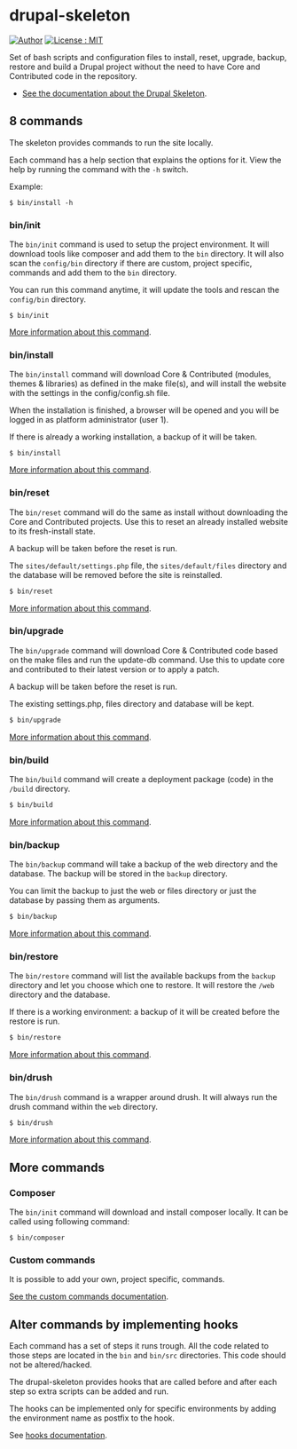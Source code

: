 # drupal-skeleton

[![Author][icon-author]][link-author]
[![License : MIT][icon-license]][link-license]

Set of bash scripts and configuration files to install, reset, upgrade, backup,
restore and build a Drupal project without the need to have Core and Contributed
code in the repository.

* [See the documentation about the Drupal Skeleton][link-docs].



## 8 commands
The skeleton provides commands to run the site locally.

Each command has a help section that explains the options for it. View the help
by running the command with the `-h` switch.

Example:

```Shell
$ bin/install -h
```


### bin/init
The `bin/init` command is used to setup the project environment. It will
download tools like composer and add them to the `bin` directory. It will also
scan the `config/bin` directory if there are custom, project specific, commands
and add them to the `bin` directory.

You can run this command anytime, it will update the tools and rescan the
`config/bin` directory.

```Shell
$ bin/init
```

[More information about this command][link-command-init].


### bin/install
The `bin/install` command will download Core & Contributed (modules, themes &
libraries) as defined in the make file(s), and will install the website with
the settings in the config/config.sh file.

When the installation is finished, a browser will be opened and you will be
logged in as platform administrator (user 1).

If there is already a working installation, a backup of it will be taken.

```Shell
$ bin/install
```

[More information about this command][link-command-install].


### bin/reset
The `bin/reset` command will do the same as install without downloading the Core
and Contributed projects. Use this to reset an already installed website to its
fresh-install state.

A backup will be taken before the reset is run.

The `sites/default/settings.php` file, the `sites/default/files` directory and
the database will be removed before the site is reinstalled.

```bash
$ bin/reset
```

[More information about this command][link-command-reset].


### bin/upgrade
The `bin/upgrade` command will download Core & Contributed code based on the
make files and run the update-db command. Use this to update core and
contributed to their latest version or to apply a patch.

A backup will be taken before the reset is run.

The existing settings.php, files directory and database will be kept.

```bash
$ bin/upgrade
```

[More information about this command][link-command-upgrade].


### bin/build
The `bin/build` command will create a deployment package (code) in the `/build`
directory.

```bash
$ bin/build
```

[More information about this command][link-command-build].


### bin/backup
The `bin/backup` command will take a backup of the web directory and the
database. The backup will be stored in the `backup` directory.

You can limit the backup to just the web or files directory or just the database
by passing them as arguments.

```bash
$ bin/backup
```

[More information about this command][link-command-backup].


### bin/restore
The `bin/restore` command will list the available backups from the `backup`
directory and let you choose which one to restore. It will restore the `/web`
directory and the database.

If there is a working environment: a backup of it will be created before the
restore is run.

```bash
$ bin/restore
```

[More information about this command][link-command-restore].


### bin/drush
The `bin/drush` command is a wrapper around drush. It will always run the drush
command within the `web` directory.

```bash
$ bin/drush
```

[More information about this command][link-command-drush].



## More commands

### Composer
The `bin/init` command will download and install composer locally. It can be
called using following command:

```
$ bin/composer
```

### Custom commands
It is possible to add your own, project specific, commands.

[See the custom commands documentation][link-config-bin].



## Alter commands by implementing hooks
Each command has a set of steps it runs trough. All the code related to those
steps are located in the `bin` and `bin/src` directories. This code should not
be altered/hacked.

The drupal-skeleton provides hooks that are called before and after each step so
extra scripts can be added and run.

The hooks can be implemented only for specific environments by adding the
environment name as postfix to the hook.

See [hooks documentation][link-hooks].



[icon-author]: https://img.shields.io/badge/author-%40sgrame-blue.svg?style=flat-square
[icon-license]: https://img.shields.io/badge/license-MIT-blue.svg?style=flat-square

[link-author]: https://twitter.com/sgrame
[link-license]: LICENSE.md

[link-drupal-requirements]: https://www.drupal.org/requirements
[link-drush]: https://github.com/drush-ops/drush
[link-drupalconsole]: http://drupalconsole.com/

[link-docs]: docs/README.md
[link-command-init]: docs/command-init.md
[link-command-install]: docs/command-install.md
[link-command-reset]: docs/command-reset.md
[link-command-upgrade]: docs/command-upgrade.md
[link-command-build]: docs/command-build.md
[link-command-backup]: docs/command-backup.md
[link-command-restore]: docs/command-restore.md
[link-command-drush]: docs/command-drush.md
[link-hooks]: docs/hooks.md
[link-config-bin]: config-bin.sh
